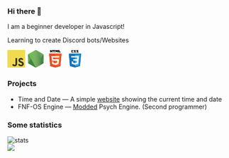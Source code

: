 ### Hi there 👋

I am a beginner developer in Javascript!

Learning to create Discord bots/Websites

<img height="40" src="https://raw.githubusercontent.com/github/explore/80688e429a7d4ef2fca1e82350fe8e3517d3494d/topics/javascript/javascript.png"> <img height="40" src="https://raw.githubusercontent.com/github/explore/80688e429a7d4ef2fca1e82350fe8e3517d3494d/topics/nodejs/nodejs.png"> <img height="40" src="https://raw.githubusercontent.com/github/explore/80688e429a7d4ef2fca1e82350fe8e3517d3494d/topics/html/html.png"> <img height="40" src="https://raw.githubusercontent.com/github/explore/80688e429a7d4ef2fca1e82350fe8e3517d3494d/topics/css/css.png">

### Projects

* Time and Date — A simple [website](https://nelifs.github.io/time-date/) showing the current time and date<br>
* FNF-OS Engine — [Modded](https://github.com/weuz-github/FNF-OSEngine) Psych Engine. (Second programmer)<br>

### Some statistics


![stats](https://github-readme-stats.vercel.app/api?username=nelifs&show_icons=true&theme=dark)
<br />
<a href="https://wakatime.com/@4aae1801-aea8-453e-8c68-d2b654ee47aa">
  <img src="https://github-readme-stats.vercel.app/api/wakatime?username=nelifs&show_icons=true&hide_border=false&theme=dark&layout=compact">
</a>
